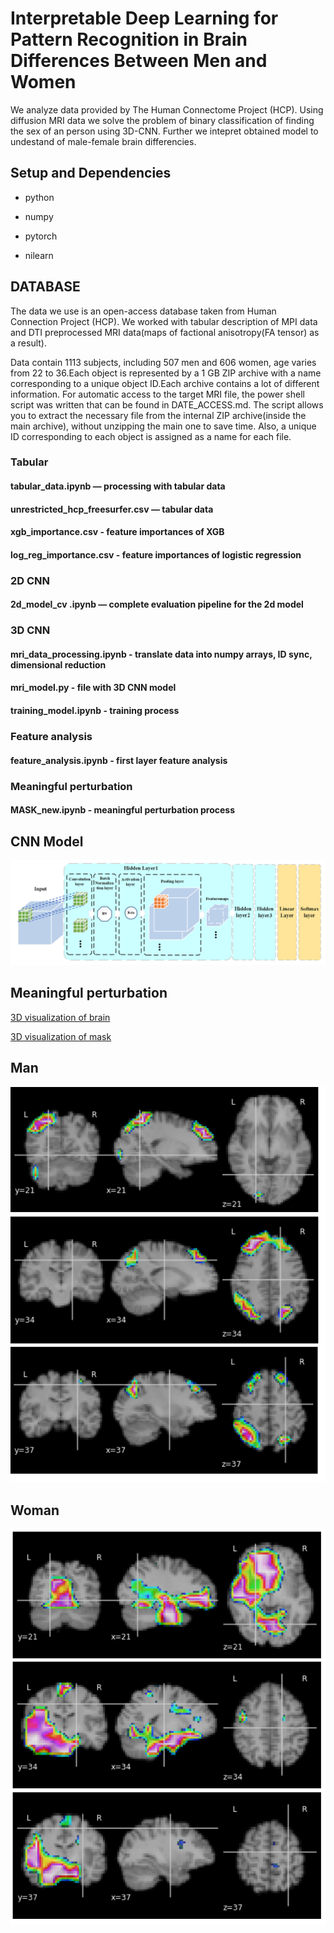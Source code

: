 # Interpretable Deep Learning for Pattern Recognition in Brain Differences Between Men and Women

We analyze data provided by The Human Connectome Project (HCP).  Using diffusion MRI data we solve the problem of binary classification of finding the sex of an person using 3D-CNN. Further we intepret obtained model to undestand of male-female brain differencies. 

## Setup and Dependencies

- python

- numpy

- pytorch 

- nilearn



## DATABASE 

The data we use is an open-access database taken from Human Connection Project (HCP). We worked with tabular description of MPI data  and DTI preprocessed MRI data(maps of factional anisotropy(FA tensor) as a result). 

Data contain 1113 subjects, including 507 men and 606 women, age varies from 22 to 36.Each object is represented by a 1 GB ZIP archive with a name corresponding to a unique object ID.Each archive contains a lot of different information. For automatic access to the target MRI file, the power shell script was written that can be found in DATE_ACCESS.md. The script allows you to extract the necessary file from the internal ZIP archive(inside the main archive), without unzipping the main one to save time. Also, a unique ID corresponding to each object is assigned as a name for each file.



### Tabular

#### tabular_data.ipynb — processing with tabular data
#### unrestricted_hcp_freesurfer.csv —  tabular data
#### xgb_importance.csv - feature importances of XGB 
#### log_reg_importance.csv - feature importances of logistic regression

### 2D CNN
#### 2d_model_cv .ipynb — complete evaluation pipeline for the 2d model

### 3D CNN
#### mri_data_processing.ipynb - translate data into numpy arrays, ID sync, dimensional reduction
#### mri_model.py - file with 3D CNN model
#### training_model.ipynb - training process

### Feature analysis
#### feature_analysis.ipynb - first layer feature analysis

### Meaningful perturbation
#### MASK_new.ipynb - meaningful perturbation process  


## CNN Model

![](image/CNN_arch.PNG)


## Meaningful perturbation
[3D visualization of brain](https://maxs-kan.github.io/InterpretableNeuroDL/brain.html)

[3D visualization of mask](https://maxs-kan.github.io/InterpretableNeuroDL/mask.html)
## Man
![](image/man.png)

## Woman
![](image/woman.png)
